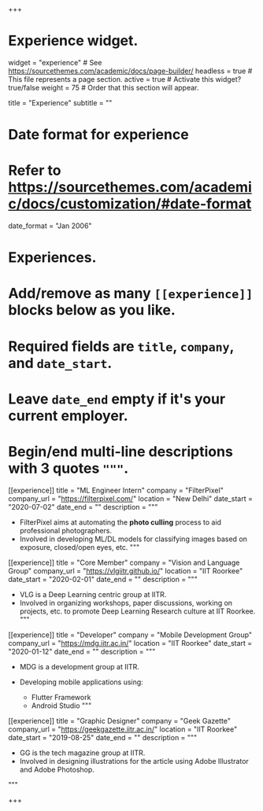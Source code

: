 +++
# Experience widget.
widget = "experience"  # See https://sourcethemes.com/academic/docs/page-builder/
headless = true  # This file represents a page section.
active = true # Activate this widget? true/false
weight = 75  # Order that this section will appear.

title = "Experience"
subtitle = ""

# Date format for experience
#   Refer to https://sourcethemes.com/academic/docs/customization/#date-format
date_format = "Jan 2006"

# Experiences.
#   Add/remove as many `[[experience]]` blocks below as you like.
#   Required fields are `title`, `company`, and `date_start`.
#   Leave `date_end` empty if it's your current employer.
#   Begin/end multi-line descriptions with 3 quotes `"""`.

[[experience]]
  title = "ML Engineer Intern"
  company = "FilterPixel"
  company_url = "https://filterpixel.com/"
  location = "New Delhi"
  date_start = "2020-07-02"
  date_end = ""
  description = """
- FilterPixel aims at automating the **photo culling** process to aid professional photographers.
- Involved in developing ML/DL models for classifying images based on exposure, closed/open eyes, etc.
"""

[[experience]]
  title = "Core Member"
  company = "Vision and Language Group"
  company_url = "https://vlgiitr.github.io/"
  location = "IIT Roorkee"
  date_start = "2020-02-01"
  date_end = ""
  description = """
- VLG is a Deep Learning centric group at IITR.
- Involved in organizing workshops, paper discussions, working on projects, etc. to promote Deep Learning Research culture at IIT Roorkee.
"""

[[experience]]
  title = "Developer"
  company = "Mobile Development Group"
  company_url = "https://mdg.iitr.ac.in/"
  location = "IIT Roorkee"
  date_start = "2020-01-12"
  date_end = ""
  description = """
- MDG is a development group at IITR.
- Developing mobile applications using:

	- Flutter Framework
	- Android Studio
"""

[[experience]]
  title = "Graphic Designer"
  company = "Geek Gazette"
  company_url = "https://geekgazette.iitr.ac.in/"
  location = "IIT Roorkee"
  date_start = "2019-08-25"
  date_end = ""
  description = """
- GG is the tech magazine group at IITR.
- Involved in designing illustrations for the article using Adobe Illustrator and Adobe Photoshop.

"""

+++
